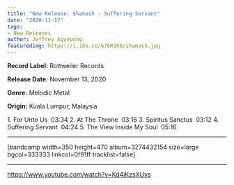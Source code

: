 ```yaml
---
title: "New Release: Shamash - Suffering Servant"
date: "2020-11-17"
tags:
- New Releases
author: Jeffrey Agyepong
featuredimg: https://i.ibb.co/G76R1h8/shamash.jpg
---
```


**Record Label:** Rottweiler Records

**Release Date:** November 13, 2020

**Genre:** Melodic Metal

**Origin:** Kuala Lumpur, Malaysia

1\. For Unto Us  03:34 2. At The Throne  03:16 3. Spiritus Sanctus  03:12 4. Suffering Servant  04:24 5. The View Inside My Soul  05:16

* * *

\[bandcamp width=350 height=470 album=3274432154 size=large bgcol=333333 linkcol=0f91ff tracklist=false\]

* * *

https://www.youtube.com/watch?v=Kd4iKzsXUvs
